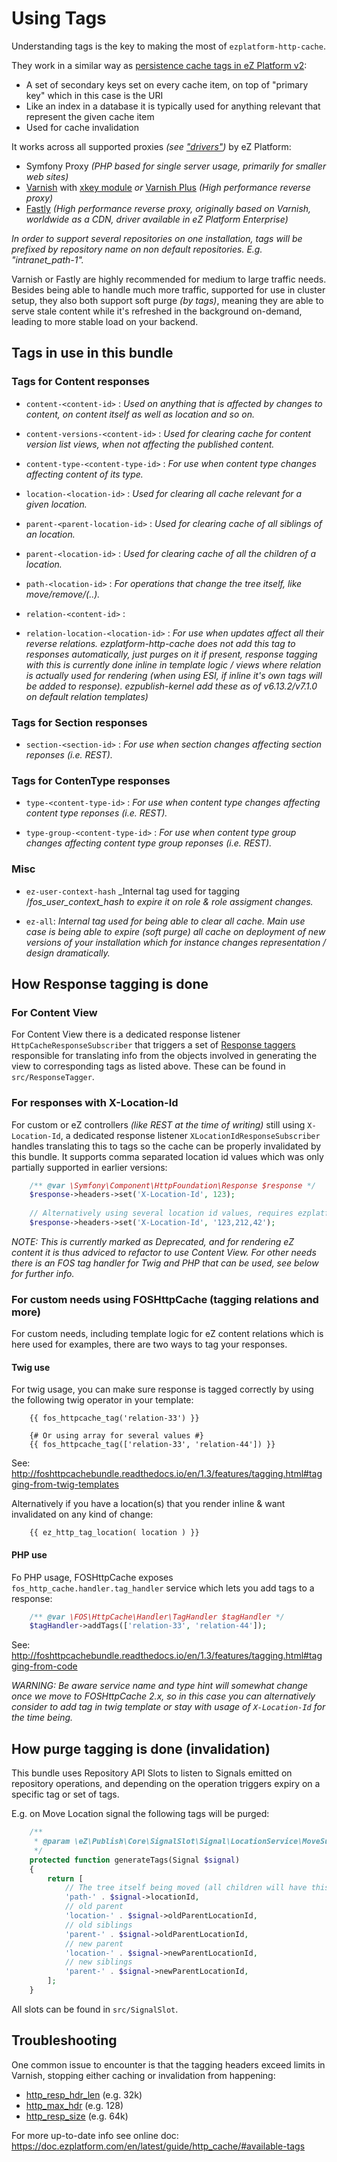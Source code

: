 # Using Tags

Understanding tags is the key to making the most of `ezplatform-http-cache`.

They work in a similar way as [persistence cache tags in eZ Platform v2](https://github.com/ezsystems/ezpublish-kernel/tree/7.0/doc/specifications/cache/persistence):
- A set of secondary keys set on every cache item, on top of "primary key" which in this case is the URI
- Like an index in a database it is typically used for anything relevant that represent the given cache item
- Used for cache invalidation

It works across all supported proxies _(see ["drivers"](drivers.md))_ by eZ Platform:
- Symfony Proxy _(PHP based for single server usage, primarily for smaller web sites)_
- [Varnish](https://varnish-cache.org/) with [xkey module](https://github.com/varnish/varnish-modules) _or_ [Varnish Plus](https://www.varnish-software.com/products/varnish-plus/) _(High performance reverse proxy)_
- [Fastly](https://www.fastly.com/) _(High performance reverse proxy, originally based on Varnish, worldwide as a CDN, driver available in eZ Platform Enterprise)_

_In order to support several repositories on one installation, tags will be prefixed by
repository name on non default repositories. E.g. "intranet_path-1"._

Varnish or Fastly are highly recommended for medium to large traffic needs. Besides being able to handle much more traffic, supported for use in cluster setup, they also both support soft purge _(by tags)_, meaning they are able to serve stale content while it's refreshed in the background on-demand, leading to more stable load on your backend.

## Tags in use in this bundle

### Tags for Content responses

- `content-<content-id>` :
  _Used on anything that is affected by changes to content, on content itself as well as location and so on._

- `content-versions-<content-id>` :
  _Used for clearing cache for content version list views, when not affecting the published content._

- `content-type-<content-type-id>` :
  _For use when content type changes affecting content of its type._

- `location-<location-id>` :
  _Used for clearing all cache relevant for a given location._

- `parent-<parent-location-id>` :
  _Used for clearing cache of all siblings of an location._

- `parent-<location-id>` :
  _Used for clearing cache of all the children of a location._

- `path-<location-id>` :
  _For operations that change the tree itself, like move/remove/(..)._

- `relation-<content-id>` :
- `relation-location-<location-id>` :
   _For use when updates affect all their reverse relations. ezplatform-http-cache does not add this tag to responses
   automatically, just purges on it if present, response tagging with this is currently done inline in template logic / views
   where relation is actually used for rendering (when using ESI, if inline it's own tags will be added to response).
   ezpublish-kernel add these as of v6.13.2/v7.1.0 on default relation templates)_

### Tags for Section responses

- `section-<section-id>` :
  _For use when section changes affecting section reponses (i.e. REST)._


### Tags for ContenType responses

- `type-<content-type-id>` :
  _For use when content type changes affecting content type reponses (i.e. REST)._

- `type-group-<content-type-id>` :
  _For use when content type group changes affecting content type group reponses (i.e. REST)._

### Misc

- `ez-user-context-hash`
   _Internal tag used for tagging /_fos_user_context_hash to expire it on role & role assigment changes._

- `ez-all`:
   _Internal tag used for being able to clear all cache. Main use case is being able to expire (soft purge) all cache on
   deployment of new versions of your installation which for instance changes representation / design dramatically._

## How Response tagging is done


### For Content View

For Content View there is a dedicated response listener `HttpCacheResponseSubscriber` that triggers a set of [Response
taggers](docs/response_taggers.md) responsible for translating info from the objects involved in generating the view to
corresponding tags as listed above. These can be found in `src/ResponseTagger`.


### For responses with X-Location-Id

For custom or eZ controllers _(like REST at the time of writing)_ still using `X-Location-Id`, a dedicated response
listener `XLocationIdResponseSubscriber` handles translating this to tags so the cache can be properly invalidated by
this bundle. It supports comma separated location id values which was only partially supported in earlier versions:

```php
    /** @var \Symfony\Component\HttpFoundation\Response $response */
    $response->headers->set('X-Location-Id', 123);
    
    // Alternatively using several location id values, requires ezplatform-http-cache to work across all supported proxies
    $response->headers->set('X-Location-Id', '123,212,42');
```

*NOTE: This is currently marked as Deprecated, and for rendering eZ content it is thus adviced to refactor to use Content
View. For other needs there is an FOS tag handler for Twig and PHP that can be used, see below for further info.*


### For custom needs using FOSHttpCache (tagging relations and more)

For custom needs, including template logic for eZ content relations which is here used for examples, there are two ways
to tag your responses.

#### Twig use

For twig usage, you can make sure response is tagged correctly by using the following twig operator in your template:
```twig
    {{ fos_httpcache_tag('relation-33') }}

    {# Or using array for several values #}
    {{ fos_httpcache_tag(['relation-33', 'relation-44']) }}
```

See: http://foshttpcachebundle.readthedocs.io/en/1.3/features/tagging.html#tagging-from-twig-templates

Alternatively if you have a location(s) that you render inline & want invalidated on any kind of change:
```twig
    {{ ez_http_tag_location( location ) }}
```

#### PHP use

Fo PHP usage, FOSHttpCache exposes `fos_http_cache.handler.tag_handler` service which lets you add tags to a response:
```php
    /** @var \FOS\HttpCache\Handler\TagHandler $tagHandler */
    $tagHandler->addTags(['relation-33', 'relation-44']);
```

See: http://foshttpcachebundle.readthedocs.io/en/1.3/features/tagging.html#tagging-from-code

*WARNING: Be aware service name and type hint will somewhat change once we move to FOSHttpCache 2.x, so in this case
you can alternatively consider to add tag in twig template or stay with usage of `X-Location-Id` for the time being.*

## How purge tagging is done (invalidation) 

This bundle uses Repository API Slots to listen to Signals emitted on repository operations, and depending on the
operation triggers expiry on a specific tag or set of tags.

E.g. on Move Location signal the following tags will be purged:
```php
    /**
     * @param \eZ\Publish\Core\SignalSlot\Signal\LocationService\MoveSubtreeSignal $signal
     */
    protected function generateTags(Signal $signal)
    {
        return [
            // The tree itself being moved (all children will have this tag)
            'path-' . $signal->locationId,
            // old parent
            'location-' . $signal->oldParentLocationId,
            // old siblings
            'parent-' . $signal->oldParentLocationId,
            // new parent
            'location-' . $signal->newParentLocationId,
            // new siblings
            'parent-' . $signal->newParentLocationId,
        ];
    }
```

All slots can be found in `src/SignalSlot`.


## Troubleshooting

One common issue to encounter is that the tagging headers exceed limits in Varnish, stopping either caching or invalidation from happening:
- [http_resp_hdr_len](https://varnish-cache.org/docs/6.1/reference/varnishd.html#http-resp-hdr-len) (e.g. 32k)
- [http_max_hdr](https://varnish-cache.org/docs/6.1/reference/varnishd.html#http-max-hdr) (e.g. 128)
- [http_resp_size](https://varnish-cache.org/docs/6.1/reference/varnishd.html#http-resp-size)  (e.g. 64k)

For more up-to-date info see online doc: https://doc.ezplatform.com/en/latest/guide/http_cache/#available-tags
